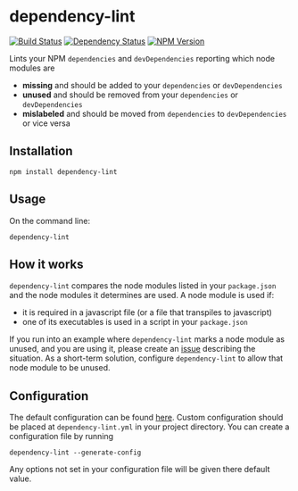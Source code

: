 # dependency-lint
[![Build Status](https://img.shields.io/circleci/project/charlierudolph/dependency-lint/master.svg)](https://circleci.com/gh/charlierudolph/dependency-lint?)
[![Dependency Status](https://img.shields.io/david/charlierudolph/dependency-lint.svg)](https://david-dm.org/charlierudolph/dependency-lint)
[![NPM Version](https://img.shields.io/npm/v/dependency-lint.svg)](https://www.npmjs.com/package/dependency-lint)

Lints your NPM `dependencies` and `devDependencies` reporting which node modules are
* **missing** and should be added to your `dependencies` or `devDependencies`
* **unused** and should be removed from your `dependencies` or `devDependencies`
* **mislabeled** and should be moved from `dependencies` to `devDependencies` or vice versa

## Installation
```
npm install dependency-lint
```

## Usage
On the command line:
```
dependency-lint
```

## How it works
`dependency-lint` compares the node modules listed in your `package.json` and the node modules it determines are used. A node module is used if:
* it is required in a javascript file (or a file that transpiles to javascript)
* one of its executables is used in a script in your `package.json`

If you run into an example where `dependency-lint` marks a node module as unused, and you are using it, please create an [issue](https://github.com/charlierudolph/dependency-lint/issues) describing the situation. As a short-term solution, configure `dependency-lint` to allow that node module to be unused.

## Configuration
The default configuration can be found [here](config/default.yml).
Custom configuration should be placed at `dependency-lint.yml` in your project directory.
You can create a configuration file by running
```
dependency-lint --generate-config
```
Any options not set in your configuration file will be given there default value.
